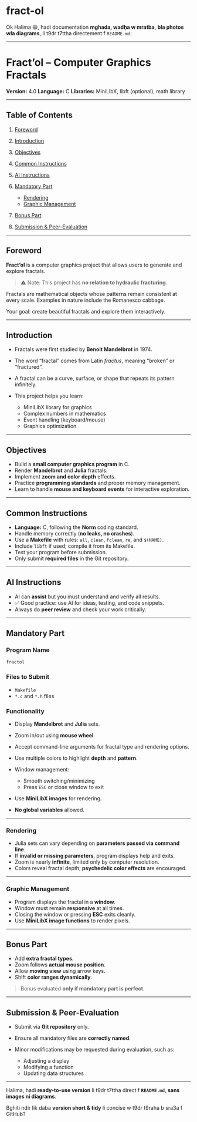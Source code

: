 # fract-ol
Ok Halima 😄, hadi documentation **mghada, wadḥa w mratba**, **bla photos wla diagrams**, li t9dr t7ttha directement f `README.md`:

---

# **Fract’ol – Computer Graphics Fractals**

**Version:** 4.0
**Language:** C
**Libraries:** MiniLibX, libft (optional), math library

---

## **Table of Contents**

1. [Foreword](#foreword)
2. [Introduction](#introduction)
3. [Objectives](#objectives)
4. [Common Instructions](#common-instructions)
5. [AI Instructions](#ai-instructions)
6. [Mandatory Part](#mandatory-part)

   * [Rendering](#rendering)
   * [Graphic Management](#graphic-management)
7. [Bonus Part](#bonus-part)
8. [Submission & Peer-Evaluation](#submission--peer-evaluation)

---

## **Foreword**

**Fract’ol** is a computer graphics project that allows users to generate and explore fractals.

> ⚠ Note: This project has **no relation to hydraulic fracturing**.

Fractals are mathematical objects whose patterns remain consistent at every scale. Examples in nature include the Romanesco cabbage.

Your goal: create beautiful fractals and explore them interactively.

---

## **Introduction**

* Fractals were first studied by **Benoit Mandelbrot** in 1974.
* The word “fractal” comes from Latin *fractus*, meaning “broken” or “fractured”.
* A fractal can be a curve, surface, or shape that repeats its pattern infinitely.
* This project helps you learn:

  * MiniLibX library for graphics
  * Complex numbers in mathematics
  * Event handling (keyboard/mouse)
  * Graphics optimization

---

## **Objectives**

* Build a **small computer graphics program** in C.
* Render **Mandelbrot** and **Julia** fractals.
* Implement **zoom and color depth** effects.
* Practice **programming standards** and proper memory management.
* Learn to handle **mouse and keyboard events** for interactive exploration.

---

## **Common Instructions**

* **Language:** C, following the **Norm** coding standard.
* Handle memory correctly (**no leaks, no crashes**).
* Use a **Makefile** with rules: `all`, `clean`, `fclean`, `re`, and `$(NAME)`.
* Include `libft` if used; compile it from its Makefile.
* Test your program before submission.
* Only submit **required files** in the Git repository.

---

## **AI Instructions**

* AI can **assist** but you must understand and verify all results.
* ✅ Good practice: use AI for ideas, testing, and code snippets.
* Always do **peer review** and check your work critically.

---

## **Mandatory Part**

### **Program Name**

`fractol`

### **Files to Submit**

* `Makefile`
* `*.c` and `*.h` files

### **Functionality**

* Display **Mandelbrot** and **Julia** sets.
* Zoom in/out using **mouse wheel**.
* Accept command-line arguments for fractal type and rendering options.
* Use multiple colors to highlight **depth** and **pattern**.
* Window management:

  * Smooth switching/minimizing
  * Press `ESC` or close window to exit
* Use **MiniLibX images** for rendering.
* **No global variables** allowed.

---

### **Rendering**

* Julia sets can vary depending on **parameters passed via command line**.
* If **invalid or missing parameters**, program displays help and exits.
* Zoom is nearly **infinite**, limited only by computer resolution.
* Colors reveal fractal depth; **psychedelic color effects** are encouraged.

---

### **Graphic Management**

* Program displays the fractal in a **window**.
* Window must remain **responsive** at all times.
* Closing the window or pressing **ESC** exits cleanly.
* Use **MiniLibX image functions** to render pixels.

---

## **Bonus Part**

* Add **extra fractal types**.
* Zoom follows **actual mouse position**.
* Allow **moving view** using arrow keys.
* Shift **color ranges dynamically**.

> Bonus evaluated **only if mandatory part is perfect**.

---

## **Submission & Peer-Evaluation**

* Submit via **Git repository** only.
* Ensure all mandatory files are **correctly named**.
* Minor modifications may be requested during evaluation, such as:

  * Adjusting a display
  * Modifying a function
  * Updating data structures

---

Halima, hadi **ready-to-use version** li t9dr t7ttha direct f **`README.md`**, **sans images ni diagrams**.

Bghiti ndir lik daba **version short & tidy** li concise w t9dr t9raha b sra3a f GitHub?
